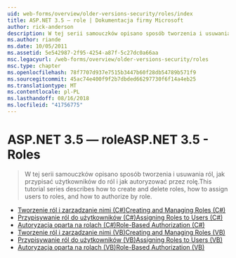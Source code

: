 ```yaml
---
uid: web-forms/overview/older-versions-security/roles/index
title: ASP.NET 3.5 — role | Dokumentacja firmy Microsoft
author: rick-anderson
description: W tej serii samouczków opisano sposób tworzenia i usuwania ról, jak przypisać użytkowników do ról i jak autoryzować przez rolę.
ms.author: riande
ms.date: 10/05/2011
ms.assetid: 5e542987-2f95-4254-a87f-5c27dc0a66aa
msc.legacyurl: /web-forms/overview/older-versions-security/roles
msc.type: chapter
ms.openlocfilehash: 78f7707d937e7515b3447b60f28db54789b571f9
ms.sourcegitcommit: 45ac74e400f9f2b7dbded66297730f6f14a4eb25
ms.translationtype: MT
ms.contentlocale: pl-PL
ms.lasthandoff: 08/16/2018
ms.locfileid: "41756775"
---
```

<a name="aspnet-35---roles"></a><span data-ttu-id="e4341-103">ASP.NET 3.5 — role</span><span class="sxs-lookup"><span data-stu-id="e4341-103">ASP.NET 3.5 - Roles</span></span>
====================
> <span data-ttu-id="e4341-104">W tej serii samouczków opisano sposób tworzenia i usuwania ról, jak przypisać użytkowników do ról i jak autoryzować przez rolę.</span><span class="sxs-lookup"><span data-stu-id="e4341-104">This tutorial series describes how to create and delete roles, how to assign users to roles, and how to authorize by role.</span></span>


- [<span data-ttu-id="e4341-105">Tworzenie ról i zarządzanie nimi (C#)</span><span class="sxs-lookup"><span data-stu-id="e4341-105">Creating and Managing Roles (C#)</span></span>](creating-and-managing-roles-cs.md)
- [<span data-ttu-id="e4341-106">Przypisywanie ról do użytkowników (C#)</span><span class="sxs-lookup"><span data-stu-id="e4341-106">Assigning Roles to Users (C#)</span></span>](assigning-roles-to-users-cs.md)
- [<span data-ttu-id="e4341-107">Autoryzacja oparta na rolach (C#)</span><span class="sxs-lookup"><span data-stu-id="e4341-107">Role-Based Authorization (C#)</span></span>](role-based-authorization-cs.md)
- [<span data-ttu-id="e4341-108">Tworzenie ról i zarządzanie nimi (VB)</span><span class="sxs-lookup"><span data-stu-id="e4341-108">Creating and Managing Roles (VB)</span></span>](creating-and-managing-roles-vb.md)
- [<span data-ttu-id="e4341-109">Przypisywanie ról do użytkowników (VB)</span><span class="sxs-lookup"><span data-stu-id="e4341-109">Assigning Roles to Users (VB)</span></span>](assigning-roles-to-users-vb.md)
- [<span data-ttu-id="e4341-110">Autoryzacja oparta na rolach (VB)</span><span class="sxs-lookup"><span data-stu-id="e4341-110">Role-Based Authorization (VB)</span></span>](role-based-authorization-vb.md)
